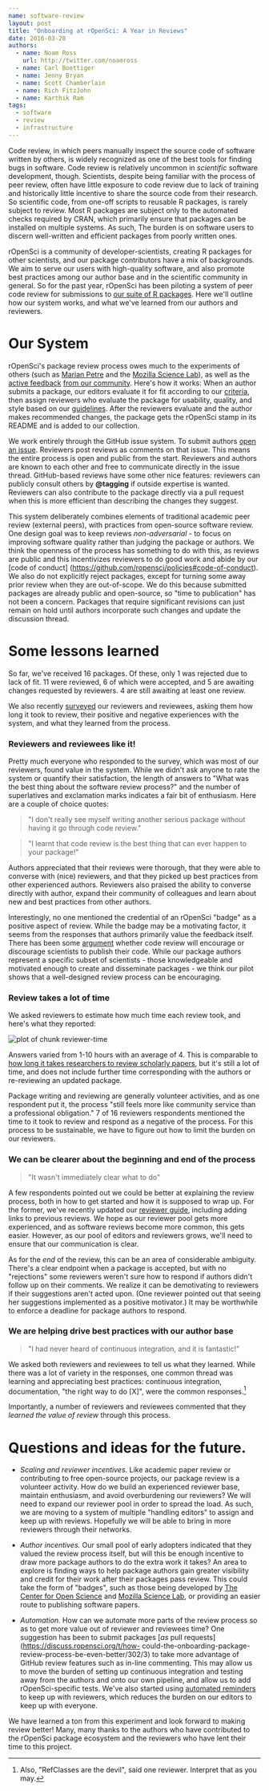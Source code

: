 ```yaml
---
name: software-review
layout: post
title: "Onboarding at rOpenSci: A Year in Reviews"
date: 2016-03-28
authors:
  - name: Noam Ross
    url: http://twitter.com/noamross
  - name: Carl Boettiger
  - name: Jenny Bryan
  - name: Scott Chamberlain
  - name: Rich FitzJohn
  - name: Karthik Ram
tags:
  - software
  - review
  - infrastructure
---
```


Code review, in which peers manually inspect the source code of software
written by others, is widely recognized as one of the best tools for finding
bugs in software. Code review is relatively uncommon in *scientific* software
development, though. Scientists, despite being familiar with the process of
peer review, often have little exposure to code review due to lack of training and
historically little incentive to share the source code from their research. So
scientific code, from one-off scripts to reusable R packages, is rarely subject
to review. Most R packages are subject only to the automated checks required by
  CRAN, which primarily ensure that packages can be installed on multiple systems.
As such, The burden is on software users to discern well-written and efficient
packages from poorly written ones.

rOpenSci is a community of developer-scientists, creating R packages for other
scientists, and our package contributors have a mix of backgrounds. We aim to
serve our users with high-quality software, and also promote best practices
among our author base and in the scientific community in general. So for
the past year, rOpenSci has been piloting a system of peer code review for
submissions to [our suite of R packages](https://ropensci.org/packages/). Here
we'll outline how our system works, and what we've learned from our authors and
reviewers.

# Our System

rOpenSci's package review process owes much to the experiments of others
(such as [Marian Petre](http://mcs.open.ac.uk/mp8/) and the [Mozilla Science Lab](https://mozillascience.org/code-review-for-science-what-we-learned)),
as well as the [active feedback](https://discuss.ropensci.org/t/code-review-onboarding-milestones/180) [from our
community](https://discuss.ropensci.org/t/how-could-the-onboarding-package-review-process-be-even-better/302). Here's how it works: When an author submits
a package, our editors evaluate it for fit according to our [criteria](https://github.com/ropensci/policies#package-fit), then assign reviewers who evaluate
the package for usability, quality, and style based on our [guidelines](https://github.com/ropensci/packaging_guide#ropensci-packaging-guide). After the
reviewers evaluate and the author makes recommended changes, the package gets
the rOpenSci stamp in its README and is added to our collection.

We work entirely through the GitHub issue system. To submit authors [open
an issue](https://github.com/ropensci/onboarding/issues/new). Reviewers post
reviews as comments on that issue. This means the entire process is open and
public from the start. Reviewers and authors are known to each other and free
to communicate directly in the issue thread. GitHub-based reviews have some
other nice features: reviewers can publicly consult others by **\@tagging**
if outside expertise is wanted. Reviewers can also contribute to the package
directly via a pull request when this is more efficient than describing the
changes they suggest.

This system deliberately combines elements of traditional academic peer review
(external peers), with practices from open-source software review. One design
goal was to keep reviews *non-adversarial* - to focus on improving software
quality rather than judging the package or authors. We think the openness
of the process has something to do with this, as reviews are public and this
incentivizes reviewers to do good work and abide by our [code of conduct]
(https://github.com/ropensci/policies#code-of-conduct). We also do not
explicitly reject packages, except for turning some away prior review when they
are out-of-scope. We do this because submitted packages are already public and
open-source, so "time to publication" has not been a concern. Packages that
require significant revisions can just remain on hold until authors incorporate
such changes and update the discussion thread.

# Some lessons learned

So far, we've received 16 packages. Of these, only 1 was rejected due to lack
of fit. 11 were reviewed, 6 of which were accepted, and 5 are awaiting changes
requested by reviewers. 4 are still awaiting at least one review.

We also recently [surveyed](https://docs.google.com/spreadsheets/d/1zaE5MvqXyD0I7LWONh1HlQu98wTIZ6Uls4QVmKs2u-w/edit?usp=sharing) our reviewers and
reviewees, asking them how long it took to review, their positive and negative
experiences with the system, and what they learned from the process.

### Reviewers and reviewees like it!

Pretty much everyone who responded to the survey, which was most of our
reviewers, found value in the system.  While we didn't ask anyone to rate the
system or quantify their satisfaction, the length of answers to "What was the
best thing about the software review process?" and the number of superlatives
and exclamation marks indicates a fair bit of enthusiasm.  Here are a couple of
choice quotes:

> "I don't really see myself writing another serious package without having it go through code review."

> "I learnt that code review is the best thing that can ever happen to your
package!"

Authors appreciated that their reviews were thorough, that they were able to
converse with (nice) reviewers, and that they picked up best practices from
other experienced authors. Reviewers also praised the ability to converse
directly with author, expand their community of colleagues and learn about new
and best practices from other authors.

Interestingly, no one mentioned the credential of an rOpenSci "badge" as a
positive aspect of review.  While the badge may be a motivating factor,
it seems from the responses that authors primarily value the feedback itself.
There has been some [argument](http://simplystatistics.org/2013/09/26/how-could-code-review-discourage-code-disclosure-reviewers-with-motivation/) whether code
review will encourage or discourage scientists to publish their
code.  While our package authors represent a specific subset of scientists - those knowledgeable and motivated enough to create and disseminate packages - we think
our pilot shows that a well-designed review process can be encouraging.

### Review takes a lot of time

We asked reviewers to estimate how much time each review took, and here's what
they reported:

![plot of chunk reviewer-time](/assets/blog-images/2016-03-28-software-review/reviewer-time-1.png)

Answers varied from 1-10 hours with an average of 4. This is comparable
to [how long it takes researchers to review scholarly papers](http://publishingresearchconsortium.com/index.php/112-prc-projects/research-reports/peer-review-in-scholarly-journals-research-report/142-peer-review-in-scholarly-journals-perspective-of-the-scholarly-community-an-international-study), but
it's still a lot of time, and does not include further time corresponding with
the authors or re-reviewing an updated package.

Package writing and reviewing are generally volunteer activities, and as one
respondent put it, the process "still feels more like community service than
a professional obligation." 7 of 16 reviewers respondents mentioned the time to
it took to review and respond as a negative of the process. For this process to
be sustainable, we have to figure out how to limit the burden on our reviewers.

### We can be clearer about the beginning and end of the process

> "It wasn't immediately clear what to do"

A few respondents pointed out we could be better at explaining the review
process, both in how to get started and how it is supposed to wrap up. For the
former, we've recently updated our [reviewer guide](https://github.com/ropensci/onboarding/wiki/For-Reviewers), including adding links to previous reviews. We
hope as our reviewer pool gets more experienced, and as software reviews become
more common, this gets easier. However, as our pool of editors and reviewers
grows, we'll need to ensure that our communication is clear.

As for the *end* of the review, this can be an area of considerable ambiguity.
There's a clear endpoint when a package is accepted, but with no "rejections"
some reviewers weren't sure how to respond if authors didn't follow up on their
comments. We realize it can be demotivating to reviewers if their suggestions
aren't acted upon. (One reviewer pointed out that seeing her suggestions
implemented as a positive motivator.) It may be worthwhile to enforce a
deadline for package authors to respond.

### We are helping drive best practices with our author base

> "I had never heard of continuous integration, and it is fantastic!"

We asked both reviewers and reviewees to tell us what they learned. While there
was a lot of variety in the responses, one common thread was learning and
appreciating best practices: continuous integration, documentation,
"the right way to do [X]", were the common responses.[^RefC]

Importantly, a number of reviewers and reviewees commented that they *learned
the value of review* through this process.

[^RefC]: Also, "RefClasses are the devil", said one reviewer.  Interpret that as you may.

# Questions and ideas for the future.

- *Scaling and reviewer incentives.* Like academic paper review or contributing
to free open-source projects, our package review is a volunteer activity.
How do we build an experienced reviewer base, maintain enthusiasm, and
avoid overburdening our reviewers? We will need to expand our reviewer pool in
order to spread the load. As such, we are moving to a system
of multiple "handling editors" to assign and keep up with reviews. Hopefully we
will be able to bring in more reviewers through their networks.

- *Author incentives.* Our small pool of early adopters indicated that they
valued the review process itself, but will this be enough incentive to draw more
package authors to do the extra work it takes? An area to explore is finding
ways to help package authors gain greater visibility and credit for their work
after their packages pass review. This could take the form of "badges", such
as those being developed by [The Center for Open Science](https://osf.io/tvyxz/wiki/home/)
and [Mozilla Science Lab](https://www.mozillascience.org/projects/contributorship-badges), or providing an easier route to publishing software papers.

- *Automation.* How can we automate more parts of the review process so as to
get more value out of reviewer and reviewees time? One suggestion has been to submit packages
[*as* pull requests](https://discuss.ropensci.org/t/how- could-the-onboarding-package-review-process-be-even-better/302/3) to take more advantage of GitHub
review features such as in-line commenting. This may allow us to move the burden
of setting up continuous integration and testing away from the authors and onto
our own pipeline, and allow us to add rOpenSci-specific tests. We've also started using [automated reminders](https://github.com/ropenscilabs/heythere) to keep up with reviewers, which reduces the
burden on our editors to keep up with everyone.

We have learned a ton from this experiment and look forward to making review
better! Many, many thanks to the authors who have contributed to the rOpenSci
package ecosystem and the reviewers who have lent their time to this project.


